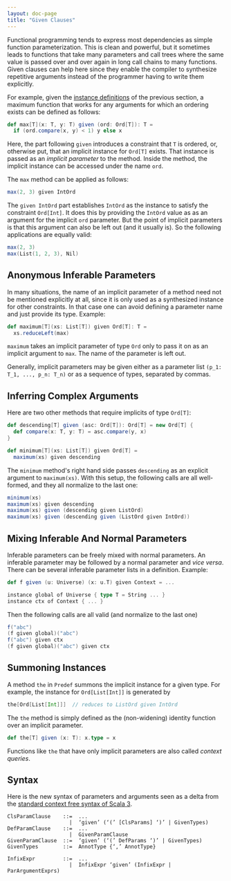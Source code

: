 ```yaml
---
layout: doc-page
title: "Given Clauses"
---
```


Functional programming tends to express most dependencies as simple function parameterization.
This is clean and powerful, but it sometimes leads to functions that take many parameters and
call trees where the same value is passed over and over again in long call chains to many
functions. Given clauses can help here since they enable the compiler to synthesize
repetitive arguments instead of the programmer having to write them explicitly.

For example, given the [instance definitions](./instance-defs.md) of the previous section,
a maximum function that works for any arguments for which an ordering exists can be defined as follows:
```scala
def max[T](x: T, y: T) given (ord: Ord[T]): T =
  if (ord.compare(x, y) < 1) y else x
```
Here, the part following `given` introduces a constraint that `T` is ordered, or, otherwise put, that an implicit instance for `Ord[T]` exists.
That instance is passed as an _implicit parameter_ to the method. Inside the method, the implicit instance can be accessed under the name `ord`.

The `max` method can be applied as follows:
```scala
max(2, 3) given IntOrd
```
The `given IntOrd` part establishes `IntOrd` as the instance to satisfy the constraint `Ord[Int]`.
It does this by providing the `IntOrd` value as as an argument for the implicit `ord` parameter.
But the point of implicit parameters is that this argument can also be left out (and it usually is).
So the following applications are equally valid:
```scala
max(2, 3)
max(List(1, 2, 3), Nil)
```

## Anonymous Inferable Parameters

In many situations, the name of an implicit parameter of a method need not be mentioned explicitly at all,
since it is only used as a synthesized instance for other constraints. In that case one can avoid defining
a parameter name and just provide its type. Example:
```scala
def maximum[T](xs: List[T]) given Ord[T]: T =
  xs.reduceLeft(max)
```
`maximum` takes an implicit parameter of type `Ord` only to pass it on as an implicit argument to `max`. The name of the parameter is left out.

Generally, implicit parameters may be given either as a parameter list `(p_1: T_1, ..., p_n: T_n)` or as a sequence of types, separated by commas.

## Inferring Complex Arguments

Here are two other methods that require implicits of type `Ord[T]`:
```scala
def descending[T] given (asc: Ord[T]): Ord[T] = new Ord[T] {
  def compare(x: T, y: T) = asc.compare(y, x)
}

def minimum[T](xs: List[T]) given Ord[T] =
  maximum(xs) given descending
```
The `minimum` method's right hand side passes `descending` as an explicit argument to `maximum(xs)`.
With this setup, the following calls are all well-formed, and they all normalize to the last one:
```scala
minimum(xs)
maximum(xs) given descending
maximum(xs) given (descending given ListOrd)
maximum(xs) given (descending given (ListOrd given IntOrd))
```

## Mixing Inferable And Normal Parameters

Inferable parameters can be freely mixed with normal parameters.
An inferable parameter may be followed by a normal parameter and _vice versa_.
There can be several inferable parameter lists in a definition. Example:
```scala
def f given (u: Universe) (x: u.T) given Context = ...

instance global of Universe { type T = String ... }
instance ctx of Context { ... }
```
Then the following calls are all valid (and normalize to the last one)
```scala
f("abc")
(f given global)("abc")
f("abc") given ctx
(f given global)("abc") given ctx
```

## Summoning Instances

A method `the` in `Predef` summons the implicit instance for a given type. For example, the instance for `Ord[List[Int]]` is generated by
```scala
the[Ord[List[Int]]]  // reduces to ListOrd given IntOrd
```
The `the` method is simply defined as the (non-widening) identity function over an implicit parameter.
```scala
def the[T] given (x: T): x.type = x
```
Functions like `the` that have only implicit parameters are also called _context queries_.

## Syntax

Here is the new syntax of parameters and arguments seen as a delta from the [standard context free syntax of Scala 3](http://dotty.epfl.ch/docs/internals/syntax.html).
```
ClsParamClause    ::=  ...
                    |  ‘given’ (‘(’ [ClsParams] ‘)’ | GivenTypes)
DefParamClause    ::=  ...
                    |  GivenParamClause
GivenParamClause  ::=  ‘given’ (‘(’ DefParams ‘)’ | GivenTypes)
GivenTypes        ::=  AnnotType {‘,’ AnnotType}

InfixExpr         ::=  ...
                    |  InfixExpr ‘given’ (InfixExpr | ParArgumentExprs)
```
